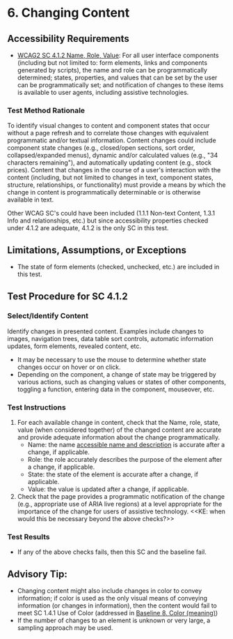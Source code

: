# 6. Changing Content

## Accessibility Requirements
* [WCAG2 SC 4.1.2 Name, Role, Value](https://www.w3.org/TR/UNDERSTANDING-WCAG20/ensure-compat-rsv.html): For all user interface components (including but not limited to: form elements, links and components generated by scripts), the name and role can be programmatically determined; states, properties, and values that can be set by the user can be programmatically set; and notification of changes to these items is available to user agents, including assistive technologies.

### Test Method Rationale
To identify visual changes to content and component states that occur without a page refresh and to correlate those changes with equivalent programmatic and/or textual information. Content changes could include component state changes (e.g., closed/open sections, sort order, collapsed/expanded menus), dynamic and/or calculated values (e.g., "34 characters remaining"), and automatically updating content (e.g., stock prices). Content that changes in the course of a user's interaction with the content (including, but not limited to changes in text, component states, structure, relationships, or functionality) must provide a means by which the change in content is programmatically determinable or is otherwise available in text.

Other WCAG SC's could have been included (1.1.1 Non-text Content, 1.3.1 Info and relationships, etc.) but since accessibility properties checked under 4.1.2 are adequate, 4.1.2 is the only SC in this test.

## Limitations, Assumptions, or Exceptions
* The state of form elements (checked, unchecked, etc.) are included in this test.

## Test Procedure for SC 4.1.2
### Select/Identify Content
Identify changes in presented content. Examples include changes to images, navigation trees, data table sort controls, automatic information updates, form elements, revealed content, etc. 
* It may be necessary to use the mouse to determine whether state changes occur on hover or on click.
* Depending on the component, a change of state may be triggered by various actions, such as changing values or states of other components, toggling a function, entering data in the component, mouseover, etc.

### Test Instructions
1. For each available change in content, check that the Name, role, state, value (when considered together) of the changed content are accurate and provide adequate information about the change programmatically.
   * Name: the name [accessible name and description](https://www.w3.org/TR/html-aam-1.0/#accessible-name-and-description-computation) is accurate after a change, if applicable.
   * Role: the role accurately describes the purpose of the element after a change, if applicable.
   * State: the state of the element is accurate after a change, if applicable.
   * Value: the value is updated after a change, if applicable.
1. Check that the page provides a programmatic notification of the change (e.g., appropriate use of ARIA live regions) at a level appropriate for the importance of the change for users of assistive technology. <<KE: when would this be necessary beyond the above checks?>>

### Test Results
* If any of the above checks fails, then this SC and the baseline fail.

## Advisory Tip:
* Changing content might also include changes in color to convey information; if color is used as the only visual means of conveying information (or changes in information), then the content would fail to meet SC 1.4.1 Use of Color (addressed in [Baseline 8. Color (meaning)](08ColorMeaning.md))
* If the number of changes to an element is unknown or very large, a sampling approach may be used.
